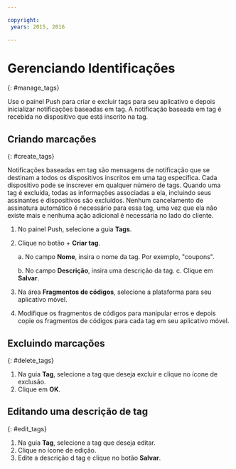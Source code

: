 ```yaml
---

copyright:
 years: 2015, 2016

---
```


# Gerenciando Identificações
{: #manage_tags}

Use o painel Push para criar e excluir tags para
seu aplicativo e depois inicializar notificações baseadas em
tag. A notificação baseada em tag é recebida no dispositivo que está inscrito na tag.


## Criando marcações
{: #create_tags}

Notificações baseadas em tag são mensagens de
notificação que se destinam a todos os dispositivos inscritos
em uma tag específica. Cada dispositivo pode se inscrever em
qualquer número de tags. Quando uma tag é excluída, todas as informações associadas a
ela, incluindo seus assinantes e dispositivos são excluídos. Nenhum cancelamento de
assinatura automático é necessário para essa tag, uma vez que ela não existe mais e
nenhuma ação adicional é necessária no lado do cliente.

1. No painel Push, selecione a guia **Tags**.
1. Clique no botão + **Criar tag**.   

   a. No campo **Nome**, insira o nome da tag. Por exemplo, "coupons".

   b. No campo **Descrição**, insira uma descrição da tag.
   c. Clique em  **Salvar**.

1. Na área **Fragmentos de códigos**,
selecione a plataforma para seu aplicativo móvel.
1. Modifique os fragmentos de códigos para manipular erros e
depois copie os fragmentos de códigos para cada tag em seu
aplicativo móvel.

## Excluindo marcações
{: #delete_tags}

1. Na guia **Tag**, selecione a tag que deseja
excluir e clique no ícone de exclusão.
1. Clique em **OK**.

## Editando uma descrição de tag
{: #edit_tags}

1. Na guia **Tag**, selecione a tag que deseja
editar.
1. Clique no ícone de edição.
1. Edite a descrição d tag e clique no botão
**Salvar**.
